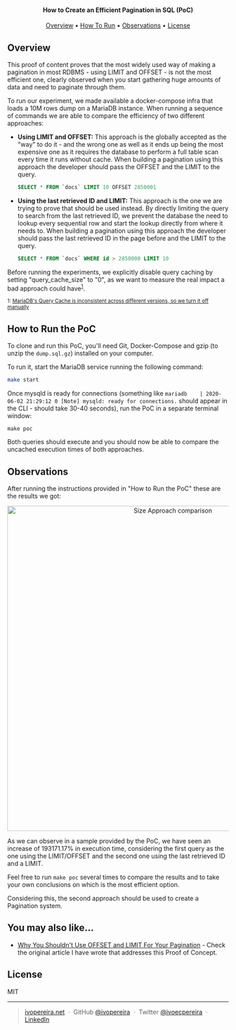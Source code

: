 <h4 align="center">How to Create an Efficient Pagination in SQL (PoC)</h4>

<p align="center">
  <a href="#overview">Overview</a> •
  <a href="#how-to-run-the-poc">How To Run</a> •
  <a href="#observations">Observations</a> •
  <a href="#license">License</a>
</p>

## Overview

This proof of content proves that the most widely used way of making a pagination in most RDBMS - using LIMIT and OFFSET - is not the most efficient one, clearly observed when you start gathering huge amounts of data and need to paginate through them.

To run our experiment, we made available a docker-compose infra that loads a 10M rows dump on a MariaDB instance. When running a sequence of commands we are able to compare the efficiency of two different approaches:
- **Using LIMIT and OFFSET:** This approach is the globally accepted as the "way" to do it - and the wrong one as well as it ends up being the most expensive one as it requires the database to perform a full table scan every time it runs without cache. When building a pagination using this approach the developer should pass the OFFSET and the LIMIT to the query.

    ```sql
    SELECT * FROM `docs` LIMIT 10 OFFSET 2850001
    ```

- **Using the last retrieved ID and LIMIT:** This approach is the one we are trying to prove that should be used instead. By directly limiting the query to search from the last retrieved ID, we prevent the database the need to lookup every sequential row and start the lookup directly from where it needs to. When building a pagination using this approach the developer should pass the last retrieved ID in the page before and the LIMIT to the query.

    ```sql
    SELECT * FROM `docs` WHERE id > 2850000 LIMIT 10
    ```

Before running the experiments, we explicitly disable query caching by setting "query_cache_size" to "0", as we want to measure the real impact a bad approach could have<sup>[1](#mariadb-inconsistent-query-cache)</sup>.

<small><a name="mariadb-inconsistent-query-cache">1</a>: [MariaDB's Query Cache is inconsistent across different versions, so we turn it off manually](https://mariadb.com/kb/en/query-cache/)</small>

## How to Run the PoC

To clone and run this PoC, you'll need Git, Docker-Compose and gzip (to unzip the `dump.sql.gz`) installed on your computer.

To run it, start the MariaDB service running the following command:
```sh
make start
```

Once mysqld is ready for connections (something like `mariadb    | 2020-06-02 21:29:12 0 [Note] mysqld: ready for connections.` should appear in the CLI - should take 30-40 seconds), run the PoC in a separate terminal window:
```
make poc
```

Both queries should execute and you should now be able to compare the uncached execution times of both approaches.

## Observations

After running the instructions provided in "How to Run the PoC" these are the results we got:

<p align="center">
  <img src="https://user-images.githubusercontent.com/1396475/83573837-1cdef180-a524-11ea-9ccb-9c0479a8116e.png" alt="Size Approach comparison" width="738">
</p>

As we can observe in a sample provided by the PoC, we have seen an increase of 193171.17% in execution time, considering the first query as the one using the LIMIT/OFFSET and the second one using the last retrieved ID and a LIMIT.

Feel free to run `make poc` several times to compare the results and to take your own conclusions on which is the most efficient option.

Considering this, the second approach should be used to create a Pagination system.

## You may also like...

- [Why You Shouldn't Use OFFSET and LIMIT For Your Pagination](https://ivopereira.net/content/efficient-pagination-dont-use-offset-limit) - Check the original article I have wrote that addresses this Proof of Concept.

## License

MIT

---

> [ivopereira.net](https://ivopereira.net) &nbsp;&middot;&nbsp;
> GitHub [@ivopereira](https://github.com/ivopereira) &nbsp;&middot;&nbsp;
> Twitter [@ivoecpereira](https://twitter.com/ivoecpereira) &nbsp;&middot;&nbsp;
> [LinkedIn](https://linkedin.com/in/ivopereira/)
